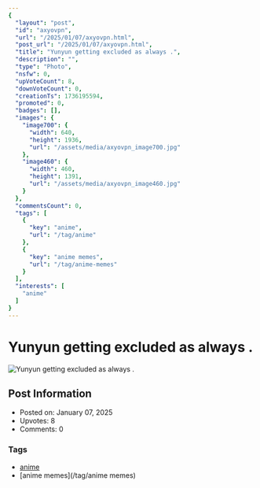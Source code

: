 ```yaml
---
{
  "layout": "post",
  "id": "axyovpn",
  "url": "/2025/01/07/axyovpn.html",
  "post_url": "/2025/01/07/axyovpn.html",
  "title": "Yunyun getting excluded as always .",
  "description": "",
  "type": "Photo",
  "nsfw": 0,
  "upVoteCount": 8,
  "downVoteCount": 0,
  "creationTs": 1736195594,
  "promoted": 0,
  "badges": [],
  "images": {
    "image700": {
      "width": 640,
      "height": 1936,
      "url": "/assets/media/axyovpn_image700.jpg"
    },
    "image460": {
      "width": 460,
      "height": 1391,
      "url": "/assets/media/axyovpn_image460.jpg"
    }
  },
  "commentsCount": 0,
  "tags": [
    {
      "key": "anime",
      "url": "/tag/anime"
    },
    {
      "key": "anime memes",
      "url": "/tag/anime-memes"
    }
  ],
  "interests": [
    "anime"
  ]
}
---
```


# Yunyun getting excluded as always .

![Yunyun getting excluded as always .](/assets/media/axyovpn_image700.jpg)

## Post Information

- Posted on: January 07, 2025
- Upvotes: 8
- Comments: 0

### Tags

- [anime](/tag/anime)
- [anime memes](/tag/anime memes)
